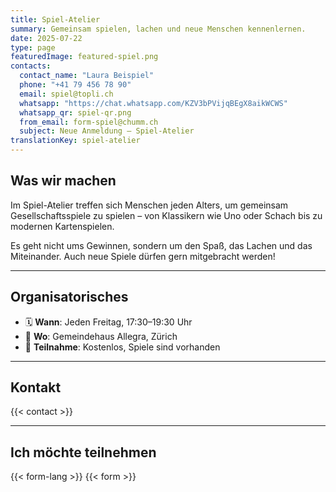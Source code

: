```yaml
---
title: Spiel-Atelier
summary: Gemeinsam spielen, lachen und neue Menschen kennenlernen.
date: 2025-07-22
type: page
featuredImage: featured-spiel.png
contacts:
  contact_name: "Laura Beispiel"
  phone: "+41 79 456 78 90"
  email: spiel@topli.ch
  whatsapp: "https://chat.whatsapp.com/KZV3bPVijqBEgX8aikWCWS"
  whatsapp_qr: spiel-qr.png
  from_email: form-spiel@chumm.ch
  subject: Neue Anmeldung – Spiel-Atelier
translationKey: spiel-atelier
---
```


## Was wir machen

Im Spiel-Atelier treffen sich Menschen jeden Alters, um gemeinsam Gesellschaftsspiele zu spielen – von Klassikern wie Uno oder Schach bis zu modernen Kartenspielen.

Es geht nicht ums Gewinnen, sondern um den Spaß, das Lachen und das Miteinander. Auch neue Spiele dürfen gern mitgebracht werden!

---

## Organisatorisches

- 🗓  **Wann**: Jeden Freitag, 17:30–19:30 Uhr  
- 📍 **Wo**: Gemeindehaus Allegra, Zürich  
- 💸 **Teilnahme**: Kostenlos, Spiele sind vorhanden

---

## Kontakt

{{< contact >}}

---

## Ich möchte teilnehmen

{{< form-lang >}}
{{< form >}}

